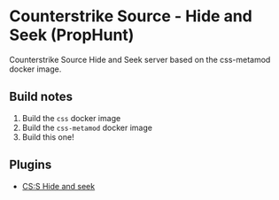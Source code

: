 # Counterstrike Source - Hide and Seek (PropHunt)

Counterstrike Source Hide and Seek server based on the css-metamod docker image.

## Build notes

1. Build the `css` docker image
2. Build the `css-metamod` docker image
3. Build this one!

## Plugins

* [CS:S Hide and seek](https://forums.alliedmods.net/showthread.php?p=1158242)
